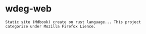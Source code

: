 # wdeg-web

    Static site (Mdbook) create on rust language... This project categorize under Mozilla Firefox Lience.  
